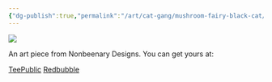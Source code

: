 ```yaml
---
{"dg-publish":true,"permalink":"/art/cat-gang/mushroom-fairy-black-cat/","title":"Mushroom Fairy Black Cat","tags":["Art","Cats","Animals","mushrooms"]}
---
```



![](https://baserow-media.ams3.digitaloceanspaces.com/user_files/D6wvKXzoLYGkCJ2LXYKfylmuYQP2NTGT_d85e178f8e7eba28c80ab62698ffde338d691baca0663c9a19ef584f4f634643.jpg)

An art piece from Nonbeenary Designs. You can get yours at:

[TeePublic](https://www.teepublic.com/t-shirt/45902615-mushroom-fairy-black-cat-landscape?store_id=258912)
[Redbubble](https://www.redbubble.com/shop/ap/146837077?ref=studio-promote)

